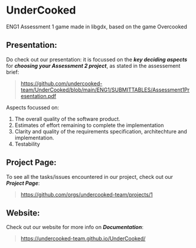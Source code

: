 # UnderCooked
ENG1 Assessment 1 game made in libgdx, based on the game Overcooked

## Presentation:
Do check out our presentation: it is focussed on the ***key deciding aspects*** for ***choosing your Assessment 2 project***, as stated in the assessement brief:
> https://github.com/undercooked-team/UnderCooked/blob/main/ENG1/SUBMITTABLES/Assessment1Presentation.pdf

Aspects focussed on:
1) The overall quality of the software product.
2) Estimates of effort remaining to complete the implementation
3) Clarity and quality of the requirements specification, architechture and implementation.
4) Testability

## Project Page:
To see all the tasks/issues encountered in our project, check out our ***Project Page***:
> https://github.com/orgs/undercooked-team/projects/1

## Website:
Check out our website for more info on ***Documentation***:
> https://undercooked-team.github.io/UnderCooked/
